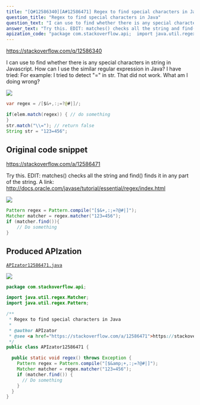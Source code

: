 ```yaml
---
title: "[Q#12586340][A#12586471] Regex to find special characters in Java"
question_title: "Regex to find special characters in Java"
question_text: "I can use to find whether there is any special characters in string in Javascript. How can I use the similar regular expression in Java? I have tried: For example: I tried to detect \"=\" in str. That did not work. What am I doing wrong?"
answer_text: "Try this. EDIT: matches() checks all the string and find() finds it in any part of the string. A link: http://docs.oracle.com/javase/tutorial/essential/regex/index.html"
apization_code: "package com.stackoverflow.api;  import java.util.regex.Matcher; import java.util.regex.Pattern;  /**  * Regex to find special characters in Java  *  * @author APIzator  * @see <a href=\"https://stackoverflow.com/a/12586471\">https://stackoverflow.com/a/12586471</a>  */ public class APIzator12586471 {    public static void regex() throws Exception {     Pattern regex = Pattern.compile(\"[$&amp;+,:;=?@#|]\");     Matcher matcher = regex.matcher(\"123=456\");     if (matcher.find()) {       // Do something     }   } }"
---
```


https://stackoverflow.com/q/12586340

I can use
to find whether there is any special characters in string in Javascript.
How can I use the similar regular expression in Java?
I have tried:
For example:
I tried to detect &quot;=&quot; in str.
That did not work. What am I doing wrong?


<div class="code-logo"><img src="/stackoverflow.png" /></div>

```java
var regex = /[$&+,:;=?@#|]/;

if(elem.match(regex)) { // do something 
}
str.match("\\="); // return false
String str = "123=456";
```


## Original code snippet

https://stackoverflow.com/a/12586471

Try this.
EDIT: matches() checks all the string and find() finds it in any part of the string.
A link: http://docs.oracle.com/javase/tutorial/essential/regex/index.html

<div class="code-logo"><img src="/stackoverflow.png" /></div>

```java
Pattern regex = Pattern.compile("[$&+,:;=?@#|]");
Matcher matcher = regex.matcher("123=456");
if (matcher.find()){
    // Do something
}
```

## Produced APIzation

[`APIzator12586471.java`](https://github.com/pasqualesalza/apization-temp-data/raw/master/search/APIzator12586471.java)

<div class="code-logo"><img src="/apizator.png" /></div>

```java
package com.stackoverflow.api;

import java.util.regex.Matcher;
import java.util.regex.Pattern;

/**
 * Regex to find special characters in Java
 *
 * @author APIzator
 * @see <a href="https://stackoverflow.com/a/12586471">https://stackoverflow.com/a/12586471</a>
 */
public class APIzator12586471 {

  public static void regex() throws Exception {
    Pattern regex = Pattern.compile("[$&amp;+,:;=?@#|]");
    Matcher matcher = regex.matcher("123=456");
    if (matcher.find()) {
      // Do something
    }
  }
}

```